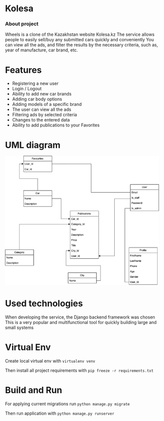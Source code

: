 # Kolesa  
### About project
Wheels is a clone of the Kazakhstan website Kolesa.kz
The service allows people to easily sell/buy any submitted cars quickly and conveniently
You can view all the ads, and filter the results by the necessary criteria, such as, year of manufacture, car brand, etc.


# Features
* Registering a new user
* Login / Logout
* Ability to add new car brands
* Adding car body options
* Adding models of a specific brand
* The user can view all the ads
* Filtering ads by selected criteria
* Changes to the entered data
* Ability to add publications to your Favorites

# UML diagram
![](https://github.com/sleimanov/DRF_Project/blob/main/UML%20diagram.png)

# Used technologies
When developing the service, the Django backend framework was chosen
This is a very popular and multifunctional tool for quickly building large and small systems

# Virtual Env
Create local virtual env with ```virtualenv venv```

Then install all project requirements with ```pip freeze -r requirements.txt```

# Build and Run
For applying current migrations run ```python manage.py migrate```

Then run application with ```python manage.py runserver```
